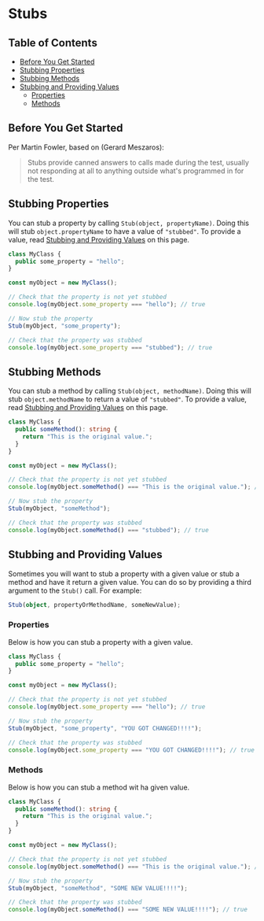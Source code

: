 # Stubs

## Table of Contents

- [Before You Get Started](#before-you-get-started)
- [Stubbing Properties](#stubbing-properties)
- [Stubbing Methods](#stubbing-methods)
- [Stubbing and Providing Values](#stubbing-and-providing-values)
  - [Properties](#properties)
  - [Methods](#methods)

## Before You Get Started

Per Martin Fowler, based on (Gerard Meszaros):

> Stubs provide canned answers to calls made during the test, usually not
> responding at all to anything outside what's programmed in for the test.

## Stubbing Properties

You can stub a property by calling `Stub(object, propertyName)`. Doing this will
stub `object.propertyName` to have a value of `"stubbed"`. To provide a value,
read [Stubbing and Providing Values](#stubbing-and-providing-values) on this
page.

```ts
class MyClass {
  public some_property = "hello";
}

const myObject = new MyClass();

// Check that the property is not yet stubbed
console.log(myObject.some_property === "hello"); // true

// Now stub the property
Stub(myObject, "some_property");

// Check that the property was stubbed
console.log(myObject.some_property === "stubbed"); // true
```

## Stubbing Methods

You can stub a method by calling `Stub(object, methodName)`. Doing this will
stub `object.methodName` to return a value of `"stubbed"`. To provide a value,
read [Stubbing and Providing Values](#stubbing-and-providing-values) on this
page.

```ts
class MyClass {
  public someMethod(): string {
    return "This is the original value.";
  }
}

const myObject = new MyClass();

// Check that the property is not yet stubbed
console.log(myObject.someMethod() === "This is the original value."); // true

// Now stub the property
Stub(myObject, "someMethod");

// Check that the property was stubbed
console.log(myObject.someMethod() === "stubbed"); // true
```

## Stubbing and Providing Values

Sometimes you will want to stub a property with a given value or stub a method
and have it return a given value. You can do so by providing a third argument to
the `Stub()` call. For example:

```ts
Stub(object, propertyOrMethodName, someNewValue);
```

### Properties

Below is how you can stub a property with a given value.

```ts
class MyClass {
  public some_property = "hello";
}

const myObject = new MyClass();

// Check that the property is not yet stubbed
console.log(myObject.some_property === "hello"); // true

// Now stub the property
Stub(myObject, "some_property", "YOU GOT CHANGED!!!!");

// Check that the property was stubbed
console.log(myObject.some_property === "YOU GOT CHANGED!!!!"); // true
```

### Methods

Below is how you can stub a method wit ha given value.

```ts
class MyClass {
  public someMethod(): string {
    return "This is the original value.";
  }
}

const myObject = new MyClass();

// Check that the property is not yet stubbed
console.log(myObject.someMethod() === "This is the original value."); // true

// Now stub the property
Stub(myObject, "someMethod", "SOME NEW VALUE!!!!");

// Check that the property was stubbed
console.log(myObject.someMethod() === "SOME NEW VALUE!!!!"); // true
```
